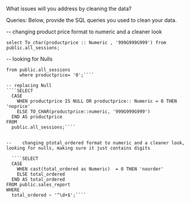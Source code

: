 What issues will you address by cleaning the data?





Queries:
Below, provide the SQL queries you used to clean your data.

--  changing product price format to numeric and a cleaner look 

````select To_char(productprice :: Numeric , '999G999G999') from public.all_sessions;````

-- looking for Nulls
````select To_char(productprice :: Numeric , '999G999G999') as productprice
from public.all_sessions
     where productprice= '0';````
	 	 
-- replacing Null 
````SELECT 
  CASE 
    WHEN productprice IS NULL OR productprice:: Numeric = 0 THEN 'noprice'
    ELSE TO_CHAR(productprice::numeric, '999G999G999')
  END AS productprice
FROM 
  public.all_sessions;````


--    changing ptotal_ordered format to numeric and a cleaner look, looking for nulls, making sure it just contains digits 

  ````SELECT 
  CASE 
    WHEN cast(total_ordered as Numeric)  = 0 THEN 'noorder'
    ELSE total_ordered 
  END AS total_ordered 
FROM public.sales_report
WHERE 
  total_ordered ~ '^\d+$';````
